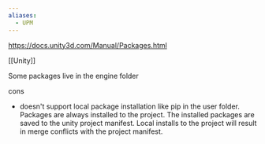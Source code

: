 ```yaml
---
aliases:
  - UPM
---
```

https://docs.unity3d.com/Manual/Packages.html

[[Unity]]


Some packages live in the engine folder 

cons
- doesn't support local package installation like pip in the user folder.
  Packages are always installed to the project.
  The installed packages are saved to the unity project manifest.
  Local installs to the project will result in merge conflicts with the project manifest.

